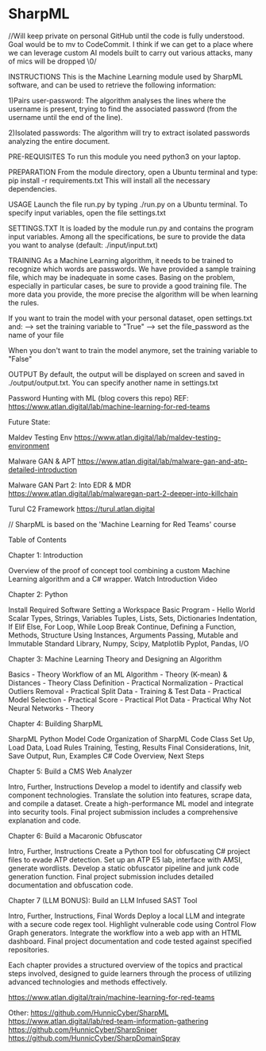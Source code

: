 # SharpML

//Will keep private on personal GitHub until the code is fully understood. Goal would be to mv to CodeCommit. I think if we can get to a place where we can leverage custom AI models built to carry out various attacks, many of mics will be dropped \0/

INSTRUCTIONS
This is the Machine Learning module used by SharpML software, 
and can be used to retrieve the following information:

1)Pairs user-password: 
The algorithm analyses the lines where the username is present, 
trying to find the associated password (from the username until the end of the line). 

2)Isolated passwords: 
The algorithm will try to extract isolated passwords analyzing the entire document. 

PRE-REQUISITES
To run this module you need python3 on your laptop.

PREPARATION
From the module directory, open a Ubuntu terminal and type:
pip install -r requirements.txt
This will install all the necessary dependencies. 

USAGE
Launch the file run.py by typing ./run.py on a Ubuntu terminal.
To specify input variables, open the file settings.txt

SETTINGS.TXT
It is loaded by the module run.py and contains the program input variables. 
Among all the specifications, be sure to provide the data you want to analyse (default: ./input/input.txt)

TRAINING
As a Machine Learning algorithm, it needs to be trained to recognize which words are passwords. 
We have provided a sample training file, which may be inadequate in some cases. 
Basing on the problem, especially in particular cases, be sure to provide a good training file. The more data
you provide, the more precise the algorithm will be when learning the rules. 

If you want to train the model with your personal dataset, open settings.txt and:
--> set the training variable to "True"
--> set the file_password as the name of your file

When you don't want to train the model anymore, set the training variable to "False"

OUTPUT
By default, the output will be displayed on screen and saved in ./output/output.txt.
You can specify another name in settings.txt

Password Hunting with ML (blog covers this repo)
REF: https://www.atlan.digital/lab/machine-learning-for-red-teams

Future State: 

Maldev Testing Env
https://www.atlan.digital/lab/maldev-testing-environment

Malware GAN & APT
https://www.atlan.digital/lab/malware-gan-and-atp-detailed-introduction

Malware GAN Part 2: Into EDR & MDR
https://www.atlan.digital/lab/malwaregan-part-2-deeper-into-killchain

Turul C2 Framework
https://turul.atlan.digital

// SharpML is based on the 'Machine Learning for Red Teams' course

Table of Contents

Chapter 1: Introduction

Overview of the proof of concept tool combining a custom Machine Learning algorithm and a C# wrapper.
Watch Introduction Video

Chapter 2: Python

Install Required Software
Setting a Workspace
Basic Program - Hello World
Scalar Types, Strings, Variables
Tuples, Lists, Sets, Dictionaries
Indentation, If Elif Else, For Loop, While Loop
Break Continue, Defining a Function, Methods, Structure
Using Instances, Arguments Passing, Mutable and Immutable
Standard Library, Numpy, Scipy, Matplotlib Pyplot, Pandas, I/O

Chapter 3: Machine Learning Theory and Designing an Algorithm

Basics - Theory
Workflow of an ML Algorithm - Theory
(K-mean) & Distances - Theory
Class Definition - Practical
Normalization - Practical
Outliers Removal - Practical
Split Data - Training & Test Data - Practical
Model Selection - Practical
Score - Practical
Plot Data - Practical
Why Not Neural Networks - Theory

Chapter 4: Building SharpML

SharpML Python Model Code
Organization of SharpML Code
Class Set Up, Load Data, Load Rules
Training, Testing, Results
Final Considerations, Init, Save Output, Run, Examples
C# Code Overview, Next Steps

Chapter 5: Build a CMS Web Analyzer

Intro, Further, Instructions
Develop a model to identify and classify web component technologies.
Translate the solution into features, scrape data, and compile a dataset.
Create a high-performance ML model and integrate into security tools.
Final project submission includes a comprehensive explanation and code.

Chapter 6: Build a Macaronic Obfuscator

Intro, Further, Instructions
Create a Python tool for obfuscating C# project files to evade ATP detection.
Set up an ATP E5 lab, interface with AMSI, generate wordlists.
Develop a static obfuscator pipeline and junk code generation function.
Final project submission includes detailed documentation and obfuscation code.

Chapter 7 (LLM BONUS): Build an LLM Infused SAST Tool

Intro, Further, Instructions, Final Words
Deploy a local LLM and integrate with a secure code regex tool.
Highlight vulnerable code using Control Flow Graph generators.
Integrate the workflow into a web app with an HTML dashboard.
Final project documentation and code tested against specified repositories.

Each chapter provides a structured overview of the topics and practical steps involved, designed to guide learners through the process of utilizing advanced technologies and methods effectively.

https://www.atlan.digital/train/machine-learning-for-red-teams

Other:
https://github.com/HunnicCyber/SharpML
https://www.atlan.digital/lab/red-team-information-gathering
https://github.com/HunnicCyber/SharpSniper
https://github.com/HunnicCyber/SharpDomainSpray
